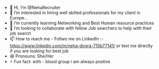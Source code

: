- 👋 Hi, I’m @NehaRecruiter
- 👀 I’m interested in  hiring well skilled professionals for my client in Europe...
- 🌱 I’m currently learning Networking and Best Human resource practices
- 💞️ I’m looking to collaborate  with fellow Job searchers to help with their job search 
- 📫 How to reach me - Follwo me on LinkedIn :- https://www.linkedin.com/in/neha-dogra-715b77141/ or text me directly if you are looking for best job
- 😄 Pronouns: She/Her
- ⚡ Fun fact: with - blood group  i am always postive 

<!---
NehaRecruiter/NehaRecruiter is a ✨ special ✨ repository because its `README.md` (this file) appears on your GitHub profile.
You can click the Preview link to take a look at your changes.
